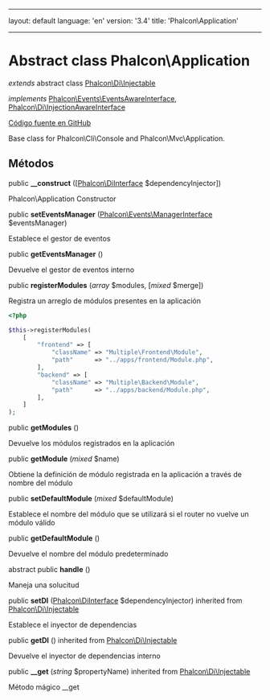 * * *

layout: default language: 'en' version: '3.4' title: 'Phalcon\Application'

* * *

# Abstract class **Phalcon\Application**

*extends* abstract class [Phalcon\Di\Injectable](/3.4/en/api/Phalcon_Di_Injectable)

*implements* [Phalcon\Events\EventsAwareInterface](/3.4/en/api/Phalcon_Events_EventsAwareInterface), [Phalcon\Di\InjectionAwareInterface](/3.4/en/api/Phalcon_Di_InjectionAwareInterface)

<a href="https://github.com/phalcon/cphalcon/tree/v3.4.0/phalcon/application.zep" class="btn btn-default btn-sm">Código fuente en GitHub</a>

Base class for Phalcon\Cli\Console and Phalcon\Mvc\Application.

## Métodos

public **__construct** ([[Phalcon\DiInterface](/3.4/en/api/Phalcon_DiInterface) $dependencyInjector])

Phalcon\Application Constructor

public **setEventsManager** ([Phalcon\Events\ManagerInterface](/3.4/en/api/Phalcon_Events_ManagerInterface) $eventsManager)

Establece el gestor de eventos

public **getEventsManager** ()

Devuelve el gestor de eventos interno

public **registerModules** (*array* $modules, [*mixed* $merge])

Registra un arreglo de módulos presentes en la aplicación

```php
<?php

$this->registerModules(
    [
        "frontend" => [
            "className" => "Multiple\Frontend\Module",
            "path"      => "../apps/frontend/Module.php",
        ],
        "backend" => [
            "className" => "Multiple\Backend\Module",
            "path"      => "../apps/backend/Module.php",
        ],
    ]
);

```

public **getModules** ()

Devuelve los módulos registrados en la aplicación

public **getModule** (*mixed* $name)

Obtiene la definición de módulo registrada en la aplicación a través de nombre del módulo

public **setDefaultModule** (*mixed* $defaultModule)

Establece el nombre del módulo que se utilizará si el router no vuelve un módulo válido

public **getDefaultModule** ()

Devuelve el nombre del módulo predeterminado

abstract public **handle** ()

Maneja una solucitud

public **setDI** ([Phalcon\DiInterface](/3.4/en/api/Phalcon_DiInterface) $dependencyInjector) inherited from [Phalcon\Di\Injectable](/3.4/en/api/Phalcon_Di_Injectable)

Establece el inyector de dependencias

public **getDI** () inherited from [Phalcon\Di\Injectable](/3.4/en/api/Phalcon_Di_Injectable)

Devuelve el inyector de dependencias interno

public **__get** (*string* $propertyName) inherited from [Phalcon\Di\Injectable](/3.4/en/api/Phalcon_Di_Injectable)

Método mágico __get